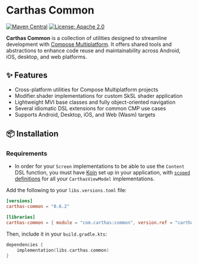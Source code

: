 # Carthas Common

[![Maven Central](https://img.shields.io/maven-central/v/com.carthas/common)](https://search.maven.org/artifact/com.carthas/common)
[![License: Apache 2.0](https://img.shields.io/badge/license-Apache_2.0-blue.svg)](https://opensource.org/licenses/MIT)

**Carthas Common** is a collection of utilities designed to streamline development with [Compose Multiplatform](https://www.jetbrains.com/lp/compose-multiplatform/). It offers shared tools and abstractions to enhance code reuse and maintainability across Android, iOS, desktop, and web platforms.

## ✨ Features

- Cross-platform utilities for Compose Multiplatform projects  
- Modifier.shader implementations for custom SkSL shader application
- Lightweight MVI base classes and fully object-oriented navigation
- Several idiomatic DSL extensions for common CMP use cases
- Supports Android, Desktop, iOS, and Web (Wasm) targets

## 📦 Installation
### Requirements
- In order for your `Screen` implementations to be able to use the `Content` DSL function, you must have [Koin](https://github.com/InsertKoinIO/koin) set up in your application, with [`scoped` definitions](https://insert-koin.io/docs/reference/koin-core/scopes/) for all your `CarthasViewModel` implementations.

Add the following to your `libs.versions.toml` file:

```toml
[versions]
carthas-common = "0.6.2"

[libraries]
carthas-common = { module = "com.carthas:common", version.ref = "carthas-common" }
```

Then, include it in your `build.gradle.kts`:

```kotlin
dependencies {
    implementation(libs.carthas.common)
}
```
